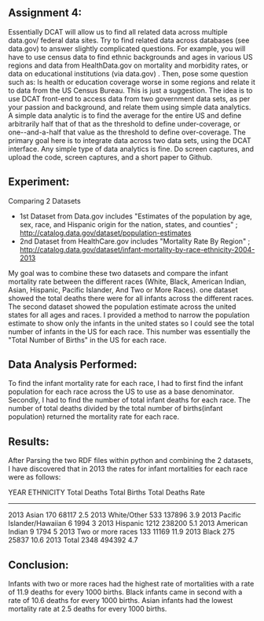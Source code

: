 Assignment 4:
-----------
Essentially DCAT will allow us to find all related data across multiple data.gov/ federal data sites. 
Try to find related data across databases (see data.gov)  to answer  slightly complicated questions. 
For example, you will have to use census data to find ethnic backgrounds and ages in various US regions and data from HealthData.gov on mortality and morbidity rates, 
or data on educational institutions (via data.gov) . 
Then, pose some question such as: Is health or education coverage worse in some regions and relate it to data from the US Census Bureau. 
This is just a suggestion. The idea is to use DCAT front-end to access data from two government data sets, as per your passion and background, 
and relate them using simple data analytics. A simple data analytic is to find the average for the entire US and define arbitrarily half that of that as the threshold  to define under-coverage, 
or one--and-a-half that value as the threshold to define over-coverage. 
The primary goal here is to integrate data across two data sets, using the DCAT interface. 
Any simple type of data analytics is fine. Do screen captures, and upload the code, screen captures, and a short paper to Github.

Experiment:
-----------
Comparing 2 Datasets
- 1st Dataset from Data.gov includes "Estimates of the population by age, sex, race, and Hispanic origin for the nation, states, and counties" ;
http://catalog.data.gov/dataset/population-estimates
- 2nd Dataset from HealthCare.gov includes "Mortality Rate By Region" ;
http://catalog.data.gov/dataset/infant-mortality-by-race-ethnicity-2004-2013

My goal was to combine these two datasets and compare the infant mortality rate between the different races (White, Black, American Indian, Asian, Hispanic, Pacific Islander, And Two or More Races).
one dataset showed the total deaths there were for all infants across the different races. The second dataset showed the population estimate across the united states for all ages and races. 
I provided a method to narrow the population estimate to show only the infants in the united states so I could see the total number of infants in the US for each race.
This number was essentially the "Total Number of Births" in the US for each race.

Data Analysis Performed:
-------------------------
To find the infant mortality rate for each race, I had to first find the infant population for each race across the US to use as a base denominator. 
Secondly, I had to find the number of total infant deaths for each race. The number of total deaths divided by the total number of births(infant population)
returned the mortality rate for each race.   



Results:
-----------
After Parsing the two RDF files within python and combining the 2 datasets, I have discovered that in 2013 the rates for infant mortalities for each race were as follows:

  YEAR  ETHNICITY                    Total Deaths    Total Births    Total Deaths Rate
------  -------------------------  --------------  --------------  -------------------
  2013  Asian                                 170           68117                  2.5
  2013  White/Other                           533          137896                  3.9
  2013  Pacific Islander/Hawaiian               6            1994                  3
  2013  Hispanic                             1212          238200                  5.1
  2013  American Indian                         9            1794                  5
  2013  Two or more races                     133           11169                 11.9
  2013  Black                                 275           25837                 10.6
  2013  Total                                2348          494392                  4.7
  
  Conclusion:
  -----------
  Infants with two or more races had the highest rate of mortalities with a rate of 11.9 deaths for every 1000 births.
  Black infants came in second with a rate of 10.6 deaths for every 1000 births.
  Asian infants had the lowest mortality rate at 2.5 deaths for every 1000 births. 
